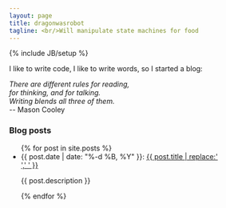```yaml
---
layout: page
title: dragonwasrobot
tagline: <br/>Will manipulate state machines for food
---
```

{% include JB/setup %}

I like to write code, I like to write words, so I started a blog:

*There are different rules for reading,*<br/>
*for thinking, and for talking.*<br/>
*Writing blends all three of them.*<br/>
-- Mason Cooley

### Blog posts
<ul>
  {% for post in site.posts %}
    <li>
      {{ post.date | date: "%-d %B, %Y" }}:
      <a href="{{ post.url }}">{{ post.title | replace:'<br/>',' ' }}</a>
      <p>{{ post.description }}</p>
    </li>
  {% endfor %}
</ul>
